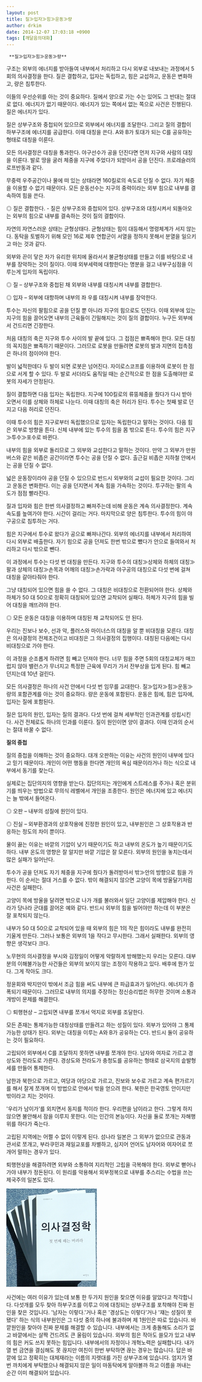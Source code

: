 ```yaml
---
layout: post
title: 질≫입자≫힘≫운동≫량
author: drkim
date: 2014-12-07 17:03:18 +0900
tags: [깨달음의대화]
---
```

 

     **질≫입자≫힘≫운동≫량**

  


구조는 외부의 에너지를 받아들여 내부에서 처리하고 다시 외부로 내보내는 과정에서 5회의 의사결정을 한다. 질은 결합하고, 입자는 독립하고, 힘은 교섭하고, 운동은 변화하고, 량은 침투한다. 

  


이들의 우선순위를 아는 것이 중요하다. 질에서 양으로 가는 수는 있어도 그 반대는 절대로 없다. 에너지가 없기 때문이다. 에너지가 있는 쪽에서 없는 쪽으로 사건은 진행된다. 질은 에너지가 있다. 

  


질은 상부구조와 중첩되어 있으므로 외부에서 에너지를 조달한다. 그리고 질의 결합이 하부구조에 에너지를 공급한다. 이때 대칭을 쓴다. A와 B가 토대가 되는 C를 공유하는 형태로 대칭을 이룬다. 

  


모든 의사결정은 대칭을 통과한다. 야구선수가 공을 던진다면 먼저 지구와 사람의 대칭을 이룬다. 발로 땅을 굴러 체중을 지구에 주었다가 되받아서 공을 던진다. 프로레슬러의 로프반동과 같다. 

  


무중력 우주공간이나 물에 떠 있는 상태라면 160킬로의 속도로 던질 수 없다. 자기 체중을 이용할 수 없기 때문이다. 모든 운동선수는 지구의 중력이라는 외부 힘으로 내부를 결속하여 힘을 쓴다. 

  


◎ 질은 결합한다. - 질은 상부구조와 중첩되어 있다. 상부구조와 대칭시켜서 되돌아오는 외부의 힘으로 내부를 결속하는 것이 질의 결합이다. 

  


자연의 자연스러운 상태는 균형상태다. 균형상태는 힘이 대등해서 명령체계가 서지 않는다. 동탁을 토벌하기 위해 모인 16로 제후 연합군이 서열을 정하지 못해서 분열을 일으키고 마는 것과 같다. 

  


외부와 끈이 닿은 자가 유리한 위치에 올라서서 불균형상태를 만들고 이를 바탕으로 내부를 장악하는 것이 질이다. 이때 외부세력에 대항한다는 명분을 걸고 내부구심점을 이루는게 입자의 독립이다. 

  


◎ 질 – 상부구조와 중첩된 채 외부와 내부를 대칭시켜 내부를 결합한다.   
      
◎ 입자 – 외부에 대항하며 내부의 좌 우를 대칭시켜 내부를 장악한다. 

  


투수는 자신의 팔힘으로 공을 던질 뿐 아니라 지구의 힘으로도 던진다. 이때 외부에 있는 지구의 힘을 끌어오면 내부의 근육들이 긴밀해지는 것이 질의 결합이다. 누구든 외부에서 건드리면 긴장한다.

  


처음 대칭의 축은 지구와 투수 사이의 발 끝에 있다. 그 접점은 뾰족해야 한다. 모든 대칭의 꼭지점은 뾰족하기 때문이다. 그러므로 로봇을 만들려면 로봇의 발과 지면의 접촉점은 하나의 점이어야 한다.

  


발이 넓적한데다 두 발이 되면 로봇은 넘어진다. 자이로스코프를 이용하여 로봇이 한 점으로 서게 할 수 있다. 두 발로 서더라도 움직일 때는 순간적으로 한 점을 도출해야만 로봇의 자세가 안정된다.

  


질이 결합하면 다음 입자는 독립한다. 지구에 100킬로의 류뚱체중을 줬다가 다시 받아오면서 이를 상체와 하체로 나눈다. 이때 대칭의 축은 허리가 된다. 투수는 첫째 발로 던지고 다음 허리로 던진다. 

  


이때 투수의 힘은 지구로부터 독립했으므로 입자는 독립한다고 말하는 것이다. 다음 힘은 외부로 방향을 튼다. 신체 내부에 있는 투수의 힘을 몸 밖으로 튼다. 투수의 힘은 지구≫투수≫포수로 바뀐다. 

  


내부의 힘을 외부로 돌리므로 그 외부와 교섭한다고 말하는 것이다. 만약 그 외부가 만원버스와 같은 비좁은 공간이라면 투수는 공을 던질 수 없다. 출근길 비좁은 지하철 안에서는 공을 던질 수 없다. 

  


넓은 운동장이라야 공을 던질 수 있으므로 반드시 외부와의 교섭이 필요한 것이다. 그리고 운동은 변화한다. 이는 공을 던지면서 계속 힘을 가속하는 것이다. 투구하는 팔의 속도가 점점 빨라진다. 

  


질과 입자와 힘은 한번 의사결정하고 빠져주는데 비해 운동은 계속 의사결정한다. 계속 속도를 높여가야 한다. 시간이 걸리는 거다. 마지막으로 양은 침투한다. 투수의 힘이 야구공으로 침투하는 거다.

  


힘은 지구에서 투수로 왔다가 공으로 빠져나간다. 외부의 에너지를 내부에서 처리하여 다시 외부로 배출한다. 자기 힘으로 공을 던져도 한번 밖으로 뺐다가 안으로 들여와서 처리하고 다시 밖으로 뺀다.

  


이 과정에서 투수는 다섯 번 대칭을 만든다. 지구와 투수의 대칭≫상체와 하체의 대칭≫팔과 상체의 대칭≫손목과 어깨의 대칭≫손가락과 야구공의 대칭으로 다섯 번에 걸쳐 대칭을 갈아타줘야 한다.

  


그냥 대칭되어 있으면 힘을 쓸 수 없다. 그 대칭은 비대칭으로 전환되어야 한다. 상체와 하체가 50 대 50으로 정확히 대칭되어 있으면 교착되어 실패다. 하체가 지구의 힘을 빌어 대칭을 깨뜨려야 한다.

  


◎ 모든 운동은 대칭을 이용하며 대칭된 채 교착되어도 안 된다. 

  


우리는 진보나 보수, 선과 악, 플러스와 마이너스의 대칭을 알 뿐 비대칭을 모른다. 대칭은 의사결정의 전제조건이고 비대칭은 그 의사결정의 집행이다. 대칭된 다음에는 다시 비대칭으로 가야 한다.

  


이 과정을 순조롭게 하려면 힘 빼고 던져야 한다. 너무 힘을 주면 5회의 대칭교체가 매끄럽지 않아 밸런스가 무너지고 특정한 근육에 무리가 가서 잔부상을 입게 된다. 힘 빼고 던지는데 10년 걸린다.

  


모든 의사결정은 하나의 사건 안에서 다섯 번 임무를 교대한다. 질≫입자≫힘≫운동≫량의 포함관계를 아는 것이 중요하다. 량은 운동에 포함된다. 운동은 힘에, 힘은 입자에, 입자는 질에 포함된다. 

  


질은 입자의 원인, 입자는 질의 결과다. 다섯 번에 걸쳐 세부적인 인과관계를 성립시킨다. 사건 전체로도 하나의 인과를 이룬다. 질이 원인이면 양이 결과다. 이때 인과의 순서는 절대 바꿀 수 없다.

  
  


**질의 중첩**

  


질의 중첩을 이해하는 것이 중요하다. 대개 오판하는 이유는 사건의 원인이 내부에 있다고 믿기 때문이다. 개인이 어떤 행동을 한다면 개인의 욕심 때문이라거나 하는 식으로 내부에서 동기를 찾는다. 

  


실제로는 집단의지의 영향을 받는다. 집단의지는 개인에게 스트레스를 주거나 혹은 분위기를 띄우는 방법으로 무의식 레벨에서 개인을 조종한다. 원인은 에너지에 있고 에너지는 늘 밖에서 들어온다. 

  


◎ 오판 – 내부의 성질에 원인이 있다.  
      
◎ 진실 – 외부환경과의 상호작용에 진정한 원인이 있고, 내부원인은 그 상호작용과 반응하는 정도의 차이 뿐이다. 

  


물이 끓는 이유는 바깥의 기압이 낮기 때문이기도 하고 내부의 온도가 높기 때문이기도 하다. 내부 온도의 영향은 잘 알지만 바깥 기압은 잘 모른다. 외부의 원인을 놓치는데서 많은 실패가 일어난다. 

  


투수가 공을 던져도 자기 체중을 지구에 줬다가 돌려받아서 밖≫안의 방향으로 힘을 가한다. 이 순서는 절대 거스를 수 없다. 밖이 해결되지 않으면 고양이 목에 방울달기처럼 사건은 실패한다. 

  


고양이 목에 방울을 달려면 밖으로 나가 개를 불러와서 일단 고양이를 제압해야 한다. 신라가 당나라 군대를 끌어온 예와 같다. 반드시 외부의 힘을 빌어야만 하는데 이 부분은 잘 포착되지 않는다.

  


내부가 50 대 50으로 교착되어 있을 때 외부의 힘은 1의 작은 힘이라도 내부를 완전히 기울게 만든다. 그러나 보통은 외부의 1을 작다고 무시한다. 그래서 실패한다. 외부의 영향은 생각보다 크다. 

  


노무현의 의사결정을 부시와 김정일이 어떻게 악랄하게 방해했는지 우리는 모른다. 대부분의 이해불가능한 사건들은 외부의 보이지 않는 조정이 작용하고 있다. 배후에 뭔가 있다. 그게 작아도 크다. 

  


정윤회와 박지만이 밖에서 조금 힘을 써도 내부에 큰 파급효과가 일어난다. 에너지가 증폭되기 때문이다. 그러므로 내부의 의지를 주장하는 정신승리법은 허무한 것이며 소통과 개방이 문제를 해결한다. 

  


◎ 퇴행현상 – 고립되면 내부를 쪼개서 억지로 외부를 조달한다. 

  


모든 존재는 통제가능한 대칭상태를 만들려고 하는 성질이 있다. 외부가 있어야 그 통제가능한 상태가 된다. 외부는 대칭을 이루는 A와 B가 공유하는 C다. 반드시 둘이 공유하는 것이 필요하다.

  


고립되어 외부에서 C를 조달하지 못하면 내부를 쪼개야 한다. 남자와 여자로 가르고 경상도와 전라도로 가른다. 경상도와 전라도가 충청도를 공유하는 형태로 삼국지의 솥발형세를 만들어 통제한다. 

  


남한과 북한으로 가르고, 여당과 야당으로 가르고, 진보와 보수로 가르고 계속 편가르기를 해서 잘게 쪼개며 이 방법으로 안에서 밖을 얻으려 한다. 북한은 한국영토 안이지만 밖이라고 치는 것이다. 

  


'우리가 남이가'를 외치면서 동지를 적이라 한다. 우리편을 남이라고 한다. 그렇게 하지 않으면 불안해서 잠을 이루지 못한다. 이는 인간의 본능이다. 자신을 둘로 쪼개는 자해행위를 하다가 죽는다.

  


고립된 지역에는 어쩔 수 없이 이렇게 된다. 섬나라 일본은 그 외부가 없으므로 관동과 관서로 쪼개고, 부라쿠민과 재일교포를 차별하고, 심지어 언어도 남자어와 여자어로 쪼개어 말하는 경우가 있다. 

  


퇴행현상을 해결하려면 외부와 소통하여 지리적인 고립을 극복해야 한다. 외부로 뻗어나가야 내부가 정돈된다. 이 원리를 악용해서 외부정복으로 내부를 추스리는 수법을 쓰는 제국주의 일본도 있다.

  



 
![](/files/attach/images/198/194/544/199.JPG) 

  


사건에는 여러 이유가 있는데 보통 한 두가지 원인을 찾으면 이유를 알았다고 착각합니다. 다섯개를 모두 찾아 하부구조를 이루고 이에 대칭되는 상부구조를 포착해야 진짜 원인을 찾은 것입니다. '남자는 이렇다.'거나 혹은 '경상도는 이렇다'거나 '쟤는 성질이 못됐다' 하는 식의 내부원인은 그 다섯 중의 하나에 불과하며 제 1원인은 따로 있습니다. 바깥원인을 찾아야 진짜 문제를 해결할 수 있습니다. 내부에서는 크게 충돌해도 소리가 없고 바깥에서는 살짝 건드려도 큰 울림이 있습니다. 외부의 힘은 작아도 쓸모가 있고 내부의 힘은 커도 쓰지 못하는 힘입니다. 내부에서의 자정이나 개혁노력은 실패합니다. 내가 열 번 금연을 결심해도 못 끊지만 여친이 한번 부탁하면 끊는 경우는 많습니다. 답은 바깥에 있고 정확히는 대체재라는 이름의 지렛대를 가진 상부구조에 있습니다. 엄지가 열번 까치에게 부탁했으나 해결되지 않은 일이 마동탁에게 알아볼까 하고 이름을 꺼내는 순간 이미 해결되어 있습니다.